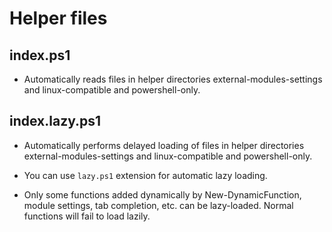# Helper files

## index.ps1

- Automatically reads files in helper directories external-modules-settings and
  linux-compatible and powershell-only.

## index.lazy.ps1

- Automatically performs delayed loading of files in helper directories
  external-modules-settings and linux-compatible and powershell-only.

- You can use `lazy.ps1` extension for automatic lazy loading.

- Only some functions added dynamically by New-DynamicFunction, module settings,
  tab completion, etc. can be lazy-loaded. Normal functions will fail to load
  lazily.
